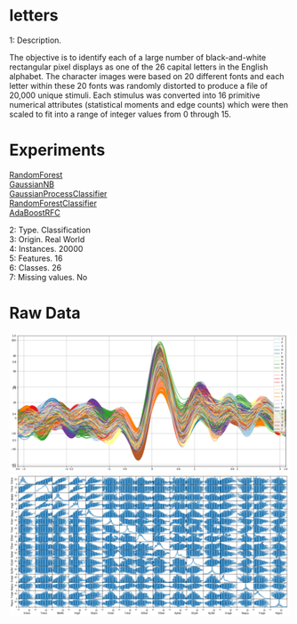 # letters
1: Description.

The objective is to identify each of a large number of black-and-white rectangular pixel displays as one of the 26 capital letters in the English alphabet. The character images were based on 20 different fonts and each letter within these 20 fonts was randomly distorted to produce a file of 20,000 unique stimuli. Each stimulus was converted into 16 primitive numerical attributes (statistical moments and edge counts) which were then scaled to fit into a range of integer values from 0 through 15.

# Experiments
[RandomForest](Experiments/RandomForest_/)  
[GaussianNB](Experiments/GaussianNB/)  
[GaussianProcessClassifier](Experiments/GaussianProcessClassifier/)  
[RandomForestClassifier](Experiments/RandomForestClassifier/)  
[AdaBoostRFC](Experiments/AdaBoost(RandomForestClassifier)/)  

2: Type.			Classification	  
3: Origin.			Real World  
4: Instances.		20000  
5: Features.		16  
6: Classes.			26	  
7: Missing values.	No  


# Raw Data
![andrews_curves raw data](Experiments/RandomForest_/Visual/load_andrews_curves.png)
![scatter matrix raw](Experiments/RandomForest_/Visual/load_scatter_matrix.png)

